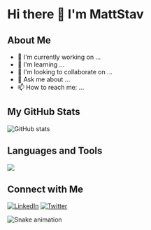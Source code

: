 # Hi there 👋 I'm MattStav

<!--
A GitHub profile README is a special repository that appears on your GitHub profile!
-->

## About Me
- 🔭 I'm currently working on ...
- 🌱 I'm learning ...
- 👯 I'm looking to collaborate on ...
- 💬 Ask me about ...
- 📫 How to reach me: ...

## My GitHub Stats
![GitHub stats](https://github-readme-stats.vercel.app/api?username=MattStav&show_icons=true&theme=radical)

## Languages and Tools
<!-- You can customize these badges from https://shields.io/ -->
![](https://img.shields.io/badge/Code-Python-informational?style=flat&logo=python&logoColor=white&color=2bbc8a)

## Connect with Me
[![LinkedIn](https://img.shields.io/badge/LinkedIn-Connect-blue)](Your-LinkedIn-URL)
[![Twitter](https://img.shields.io/badge/Twitter-Follow-blue)](Your-Twitter-URL)

<!-- Optional: Add a snake animation of your contribution graph -->
![Snake animation](https://github.com/MattStav/MattStav/blob/output/github-contribution-grid-snake.svg)
